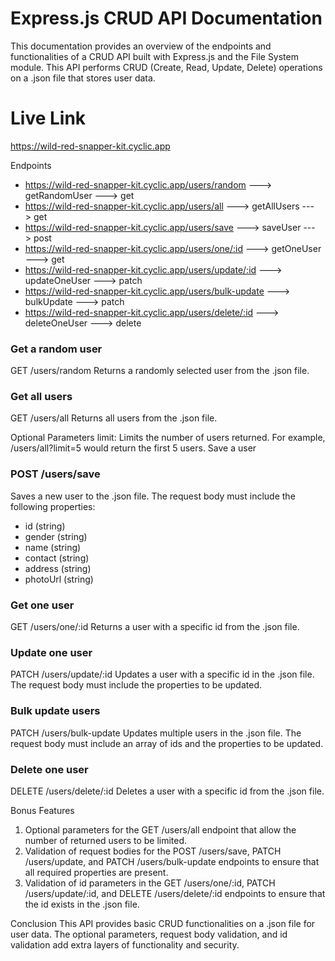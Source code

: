 # Express.js CRUD API Documentation

This documentation provides an overview of the endpoints and functionalities of a CRUD API built with Express.js and the File System module. This API performs CRUD (Create, Read, Update, Delete) operations on a .json file that stores user data.

# Live Link

https://wild-red-snapper-kit.cyclic.app

Endpoints

- https://wild-red-snapper-kit.cyclic.app/users/random ---> getRandomUser ---> get
- https://wild-red-snapper-kit.cyclic.app/users/all ---> getAllUsers ---> get
- https://wild-red-snapper-kit.cyclic.app/users/save ---> saveUser ---> post
- https://wild-red-snapper-kit.cyclic.app/users/one/:id ---> getOneUser ---> get
- https://wild-red-snapper-kit.cyclic.app/users/update/:id ---> updateOneUser ---> patch
- https://wild-red-snapper-kit.cyclic.app/users/bulk-update ---> bulkUpdate ---> patch
- https://wild-red-snapper-kit.cyclic.app/users/delete/:id ---> deleteOneUser ---> delete

### Get a random user

GET /users/random
Returns a randomly selected user from the .json file.

### Get all users

GET /users/all
Returns all users from the .json file.

Optional Parameters
limit: Limits the number of users returned. For example, /users/all?limit=5 would return the first 5 users.
Save a user

### POST /users/save

Saves a new user to the .json file. The request body must include the following properties:

- id (string)
- gender (string)
- name (string)
- contact (string)
- address (string)
- photoUrl (string)

### Get one user

GET /users/one/:id
Returns a user with a specific id from the .json file.

### Update one user

PATCH /users/update/:id
Updates a user with a specific id in the .json file. The request body must include the properties to be updated.

### Bulk update users

PATCH /users/bulk-update
Updates multiple users in the .json file. The request body must include an array of ids and the properties to be updated.

### Delete one user

DELETE /users/delete/:id
Deletes a user with a specific id from the .json file.

Bonus Features

1. Optional parameters for the GET /users/all endpoint that allow the number of returned users to be limited.
2. Validation of request bodies for the POST /users/save, PATCH /users/update, and PATCH /users/bulk-update endpoints to ensure that all required properties are present.
3. Validation of id parameters in the GET /users/one/:id, PATCH /users/update/:id, and DELETE /users/delete/:id endpoints to ensure that the id exists in the .json file.

Conclusion
This API provides basic CRUD functionalities on a .json file for user data. The optional parameters, request body validation, and id validation add extra layers of functionality and security.
